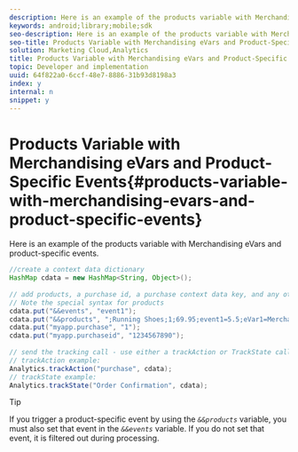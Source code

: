 ```yaml
---
description: Here is an example of the products variable with Merchandising eVars and product-specific events.
keywords: android;library;mobile;sdk
seo-description: Here is an example of the products variable with Merchandising eVars and product-specific events.
seo-title: Products Variable with Merchandising eVars and Product-Specific Events
solution: Marketing Cloud,Analytics
title: Products Variable with Merchandising eVars and Product-Specific Events
topic: Developer and implementation
uuid: 64f822a0-6ccf-48e7-8886-31b93d8198a3
index: y
internal: n
snippet: y
---
```


# Products Variable with Merchandising eVars and Product-Specific Events{#products-variable-with-merchandising-evars-and-product-specific-events}

Here is an example of the products variable with Merchandising eVars and product-specific events.

```java
//create a context data dictionary 
HashMap cdata = new HashMap<String, Object>(); 
  
// add products, a purchase id, a purchase context data key, and any other data you want to collect. 
// Note the special syntax for products 
cdata.put("&&events", "event1"); 
cdata.put("&&products", ";Running Shoes;1;69.95;event1=5.5;eVar1=Merchandising,;Running Socks;10;29.99"); 
cdata.put("myapp.purchase", "1"); 
cdata.put("myapp.purchaseid", "1234567890"); 
  
// send the tracking call - use either a trackAction or TrackState call. 
// trackAction example: 
Analytics.trackAction("purchase", cdata); 
// trackState example: 
Analytics.trackState("Order Confirmation", cdata);
```

>[!TIP]
>
>If you trigger a product-specific event by using the *`&&products`* variable, you must also set that event in the *`&&events`* variable. If you do not set that event, it is filtered out during processing.

